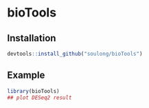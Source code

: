 
# bioTools

<!-- badges: start -->
<!-- badges: end -->

## Installation

``` r
devtools::install_github("soulong/bioTools")
```

## Example

``` r
library(bioTools)
## plot DESeq2 result


```

